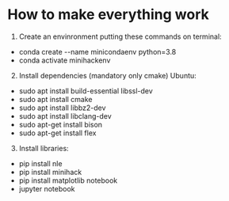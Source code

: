 # How to make everything work

1. Create an envinronment putting these commands on terminal:

- conda create --name minicondaenv python=3.8
- conda activate minihackenv

2. Install dependencies (mandatory only cmake) Ubuntu:


- sudo apt install build-essential libssl-dev
- sudo apt install cmake
- sudo apt install libbz2-dev
- sudo apt install libclang-dev
- sudo apt-get install bison
- sudo apt-get install flex

3. Install libraries:

- pip install nle
- pip install minihack
- pip install matplotlib notebook
- jupyter notebook
